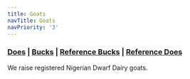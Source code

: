 ```yaml
---
title: Goats
navTitle: Goats
navPriority: '3'
---
```

### [Does](/Goats/does.html) | [Bucks](/Goats/bucks.html) | [Reference Bucks](/Goats/reference-bucks.html) | [Reference Does](/Goats/reference-does.html)

We raise registered Nigerian Dwarf Dairy goats.

###
